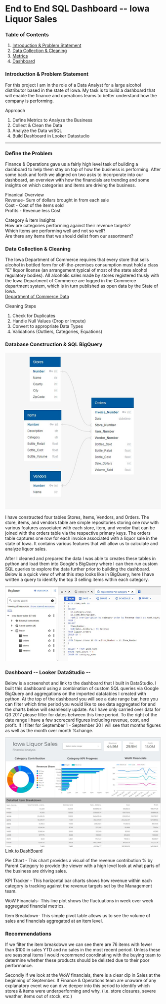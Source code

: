 # End to End SQL Dashboard -- Iowa Liquor Sales

### Table of Contents
1) [Introduction & Problem Statement](#introduction-&-problem-statement)
2) [Data Collection & Cleaning](#data-collection-&-cleaning)
3) [Metrics](#EDA)
4) [Dashboard](#Modeling)

### Introduction & Problem Statement 
For this project I am in the role of a Data Analyst for a large alcohol distributor based in the state of Iowa. My task is to build a dashboard that will enable the finance and operations teams to better understand how the company is performing.

Approach
1. Define Metrics to Analyze the Business 
2. Collect & Clean the Data
3. Analyze the Data w/SQL
4. Build Dashboard in Looker Datastudio
---
### Define the Problem
Finance & Operations gave us a fairly high level task of building a dashboard to help them stay on top of how the business is performing. After some back and forth we aligned on two asks to incorporate into our dashboard, an overview with how the financials are trending and some insights on which categories and items are driving the business.

Finanical Overview
<br>Revenue- Sum of dollars brought in from each sale
<br>Cost - Cost of the items sold
<br>Profits - Revenue less Cost

Category & Item Insights
<br>How are categories performing against their revenue targets?
<br>Which items are performing well and not so well?
<br>Are there any items that we should delist from our assortment?

### Data Collection & Cleaning
The Iowa Department of Commerce requires that every store that sells alcohol in bottled form for off-the-premises consumption must hold a class "E" liquor license (an arrangement typical of most of the state alcohol regulatory bodies). All alcoholic sales made by stores registered thusly with the Iowa Department of Commerce are logged in the Commerce department system, which is in turn published as open data by the State of Iowa.
<br>[Department of Commerce Data](https://www.kaggle.com/datasets/residentmario/iowa-liquor-sales)

Cleaning Steps
1. Check for Duplicates
2. Handle Null Values (Drop or Impute)
3. Convert to appropriate Data Types
4. Validations (Outliers, Categories, Equations)

### Database Construction & SQL BigQuery

![Database Diagram](./images/dbdiagram.JPG)

I have constructed four tables Stores, Items, Vendors, and Orders. The store, items, and vendors table are simple repositories storing one row with various features associated with each store, item, and vendor that can be joined with the orders table via the respective primary keys. The orders table captures one row for each invoice associated with a liquor sale in the state of Iowa. It contains various features that will allow us to calculate and analyze liquor sales. 

After I cleaned and prepared the data I was able to creates these tables in python and load them into Google's BigQuery where I can then run custom SQL queries to explore the data further prior to building the dashboard. Below is a quick view of what this step looks like in BigQuery, here I have written a query to identify the top 3 selling items within each category.

![BigQuery SQL](./images/bigquery.JPG)


### Dashboard -- Looker DataStudio --
Below is a screenshot and link to the dashboard that I built in DataStudio. I built this dashboard using a combination of custom SQL queries via Google BigQuery and aggregations on the imported datatables I created with python. At the top of the dashboard you will see a date range bar, here you can filter which time period you would like to see data aggregated for and the charts below will seamlessly update. As I have only carried over data for Q3 2017 please filter for dates between this time period. To the right of the date range I have a few scorecard figures including revenue, cost, and profit. If I filter for September 1 - September 30 I will see that months figures as well as the month over month %change.

![DataStudio DashBoard](./images/DashBoard.JPG)
[Link to DashBoard](https://datastudio.google.com/reporting/6fde93f7-c164-4872-be49-866e6942a2c6)

Pie Chart - This chart provides a visual of the revenue contribution % by Parent Category to provide the viewer with a high level look at what parts of the business are driving sales.

KPI Tracker - This horizontal bar charts shows how revenue within each category is tracking against the revenue targets set by the Management team.

WoW Financials- This line plot shows the fluctuations in week over week aggregated financial metrics. 

Item Breakdown- This simple pivot table allows us to see the volume of sales and financials aggregated at an item level. 

### Recommendations
If we filter the item breakdown we can see there are 76 items with fewer than $100 in sales YTD and no sales in the most recent period. Unless these are seasonal items I would recommend coordinating with the buying team to determine whether these products should be delisted due to their poor performance.

Secondly if we look at the WoW financials, there is a clear dip in Sales at the beginning of September. If Finance & Operations team are unaware of any explanatory event we can dive deeper into this period to identify which stores & items were underperforming and why. (i.e. store closures, severe weather, items out of stock, etc.) 